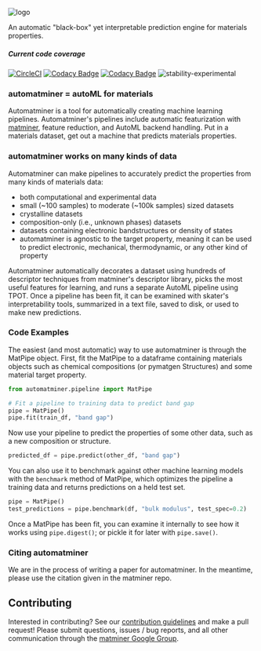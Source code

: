 ![logo](./docs/logo_small.png)

An automatic "black-box" yet interpretable prediction engine for materials properties.

##### Current code coverage

[![CircleCI](https://circleci.com/gh/hackingmaterials/automatminer.svg?style=svg)](https://circleci.com/gh/hackingmaterials/automatminer)
[![Codacy Badge](https://api.codacy.com/project/badge/Grade/aa63dd7aa85e480bbe0e924a02ad1540)](https://www.codacy.com/app/ardunn/automatminer?utm_source=github.com&amp;utm_medium=referral&amp;utm_content=hackingmaterials/automatminer&amp;utm_campaign=Badge_Grade)
[![Codacy Badge](https://api.codacy.com/project/badge/Coverage/aa63dd7aa85e480bbe0e924a02ad1540)](https://www.codacy.com/app/ardunn/automatminer?utm_source=github.com&utm_medium=referral&utm_content=hackingmaterials/automatminer&utm_campaign=Badge_Coverage)
![stability-experimental](https://img.shields.io/badge/stability-experimental-orange.svg)

### automatminer = autoML for materials
Automatminer is a tool for automatically creating machine learning pipelines. Automatminer's pipelines include automatic featurization with [matminer](https://github.com/hackingmaterials/matminer), feature reduction, and AutoML backend handling. Put in a materials dataset, get out a machine that predicts materials properties.
 
### automatminer works on many kinds of data
Automatminer can make pipelines to accurately predict the properties from many kinds of materials data:
*   both computational and experimental data
*   small (~100 samples) to moderate (~100k samples) sized datasets
*   crystalline datasets
*   composition-only (i.e., unknown phases) datasets
*   datasets containing electronic bandstructures or density of states
*   automatminer is agnostic to the target property, meaning it can be used to predict electronic, mechanical, thermodynamic, or any other kind of property

Automatminer automatically decorates a dataset using hundreds of descriptor techniques from matminer's descriptor library, picks the most useful features for learning, and runs a separate AutoML pipeline using TPOT. Once a pipeline has been fit, it can be examined with skater's interpretability tools, summarized in a text file, saved to disk, or used to make new predictions.  
 
### Code Examples
The easiest (and most automatic) way to use automatminer is through the MatPipe object. First, fit the MatPipe to a dataframe containing materials objects such as chemical compositions (or pymatgen Structures) and some material target property.
```python
from automatminer.pipeline import MatPipe

# Fit a pipeline to training data to predict band gap
pipe = MatPipe()
pipe.fit(train_df, "band gap")
``` 

Now use your pipeline to predict the properties of some other data, such as a new composition or structure. 
```python
predicted_df = pipe.predict(other_df, "band gap")
```

You can also use it to benchmark against other machine learning models with the `benchmark` method of MatPipe, which optimizes the pipeline a training data and returns predictions on a held test set. 
```python
pipe = MatPipe()
test_predictions = pipe.benchmark(df, "bulk modulus", test_spec=0.2)
```

Once a MatPipe has been fit, you can examine it internally to see how it works using `pipe.digest()`; or pickle it for later with `pipe.save()`.

### Citing automatminer
We are in the process of writing a paper for automatminer. In the meantime, please use the citation given in the matminer repo.

## Contributing 
Interested in contributing? See our [contribution guidelines](https://github.com/hackingmaterials/automatminer/blob/master/CONTRIBUTING.md) and make a pull request! Please submit questions, issues / bug reports, and all other communication through the [matminer Google Group](https://groups.google.com/forum/#!forum/matminer).